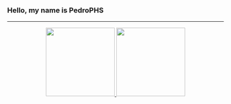 ### Hello, my name is PedroPHS
<hr/>
<div align="center">
  <a href="https://github.com/PedroAugustoPHS">
  <img height="160em" src="https://github-readme-stats.vercel.app/api?username=PedroAugustoPHS&show_icons=true&theme=dracula&include_all_commits=true&count_private=true"/>
  <img height="160em" src="https://github-readme-stats.vercel.app/api/top-langs/?username=PedroAugustoPHS&layout=compact&langs_count=7&theme=dracula"/>
</div>

